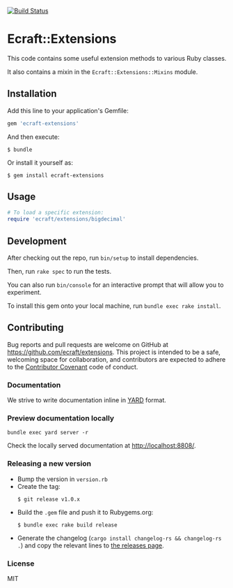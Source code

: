 [![Build Status](https://travis-ci.org/ecraft/ecraft-extensions.svg?branch=master)](https://travis-ci.org/ecraft/ecraft-extensions)

# Ecraft::Extensions

This code contains some useful extension methods to various Ruby classes.

It also contains a mixin in the `Ecraft::Extensions::Mixins` module.

## Installation

Add this line to your application's Gemfile:

```ruby
gem 'ecraft-extensions'
```

And then execute:

    $ bundle

Or install it yourself as:

    $ gem install ecraft-extensions

## Usage

```ruby
# To load a specific extension:
require 'ecraft/extensions/bigdecimal'
```

## Development

After checking out the repo, run `bin/setup` to install dependencies.

Then, run `rake spec` to run the tests.

You can also run `bin/console` for an interactive prompt that will allow you to experiment.

To install this gem onto your local machine, run `bundle exec rake install`.

## Contributing

Bug reports and pull requests are welcome on GitHub at https://github.com/ecraft/extensions. This project is intended to be a safe, welcoming space for collaboration, and contributors are expected to adhere to the [Contributor Covenant](contributor-covenant.org) code of conduct.

### Documentation

We strive to write documentation inline in [YARD](http://yardoc.org) format.

### Preview documentation locally

```
bundle exec yard server -r
```

Check the locally served documentation at [http://localhost:8808/](http://localhost:8808/).

### Releasing a new version

- Bump the version in `version.rb`
- Create the tag:
  ```
  $ git release v1.0.x
  ```
- Build the `.gem` file and push it to Rubygems.org:
  ```shell
  $ bundle exec rake build release
  ```
- Generate the changelog (`cargo install changelog-rs && changelog-rs .`) and
  copy the relevant lines to [the releases page](https://github.com/ecraft/ecraft-extensions/releases).

### License

MIT
